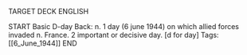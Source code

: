 TARGET DECK
ENGLISH

START
Basic
D-day
Back: n. 1 day (6 june 1944) on which allied forces invaded n. France. 2 important or decisive day. [d for day]
Tags: [[6_June_1944]]
END
